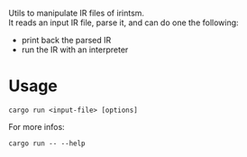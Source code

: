 
Utils to manipulate IR files of irintsm.  
It reads an input IR file, parse it, and can do one the following:
- print back the parsed IR
- run the IR with an interpreter

# Usage

```shell
cargo run <input-file> [options]
```

For more infos:

```shell
cargo run -- --help
```
